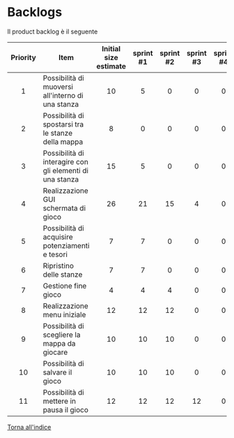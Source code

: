 # Backlogs
Il product backlog è il seguente

| Priority | Item                                                     | Initial size estimate | sprint #1 | sprint #2 | sprint #3 | sprint #4 |
|:--------:|----------------------------------------------------------|:---------------------:|:---------:|:---------:|:---------:|:---------:|
|    1     | Possibilità di muoversi all'interno di una stanza        |           10          |     5     |     0     |     0     |     0     |
|    2     | Possibilità di spostarsi tra le stanze della mappa       |           8           |     0     |     0     |     0     |     0     |
|    3     | Possibilità di interagire con gli elementi di una stanza |          15           |     5     |     0     |     0     |     0     |
|    4     | Realizzazione GUI schermata di gioco                     |          26           |     21    |     15    |     4     |     0     |
|    5     | Possibilità di acquisire potenziamenti e tesori          |           7           |     7     |     0     |     0     |     0     |
|    6     | Ripristino delle stanze                                  |           7           |     7     |     0     |     0     |     0     |
|    7     | Gestione fine gioco                                      |           4           |     4     |     4     |     0     |     0     |
|    8     | Realizzazione menu iniziale                              |          12           |     12    |     12    |     0     |     0     |
|    9     | Possibilità di scegliere la mappa da giocare             |          10           |     10    |     10    |     0     |     0     |
|    10    | Possibilità di salvare il gioco                          |          10           |     10    |     10    |     0     |     0     |
|    11    | Possibilità di mettere in pausa il gioco                 |          12           |     12    |     12    |     12    |     0     |

[Torna all'indice](../report.md) 
